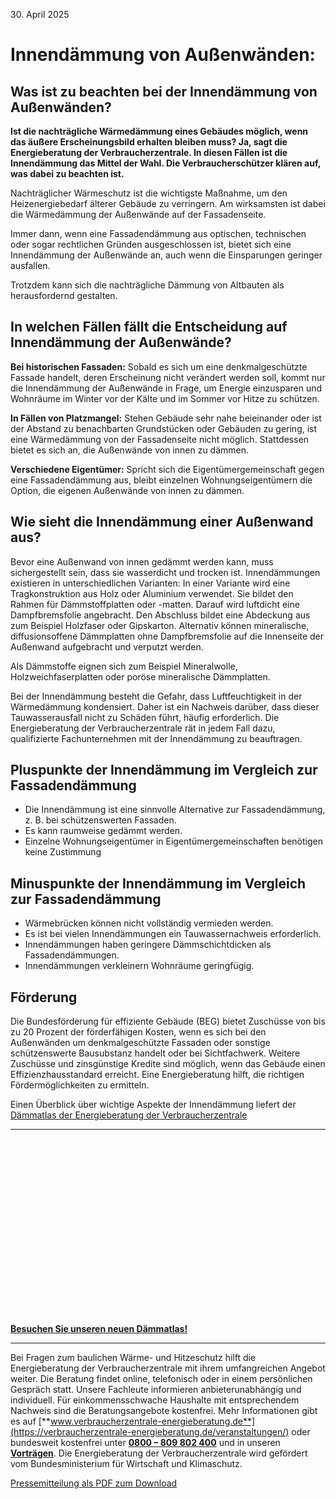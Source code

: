 30\. April 2025

# Innendämmung von Außenwänden:

## Was ist zu beachten bei der Innendämmung von Außenwänden?

**Ist die nachträgliche Wärmedämmung eines Gebäudes möglich, wenn das äußere Erscheinungsbild erhalten bleiben muss? Ja, sagt die Energieberatung der Verbraucherzentrale. In diesen Fällen ist die Innendämmung das Mittel der Wahl. Die Verbraucherschützer klären auf, was dabei zu beachten ist.**

Nachträglicher Wärmeschutz ist die wichtigste Maßnahme, um den Heizenergiebedarf älterer Gebäude zu verringern. Am wirksamsten ist dabei die Wärmedämmung der Außenwände auf der Fassadenseite.

Immer dann, wenn eine Fassadendämmung aus optischen, technischen oder sogar rechtlichen Gründen ausgeschlossen ist, bietet sich eine Innendämmung der Außenwände an, auch wenn die Einsparungen geringer ausfallen.

Trotzdem kann sich die nachträgliche Dämmung von Altbauten als herausfordernd gestalten.

## **In welchen Fällen fällt die Entscheidung auf Innendämmung der Außenwände?**

**Bei historischen Fassaden:** Sobald es sich um eine denkmalgeschützte Fassade handelt, deren Erscheinung nicht verändert werden soll, kommt nur die Innendämmung der Außenwände in Frage, um Energie einzusparen und Wohnräume im Winter vor der Kälte und im Sommer vor Hitze zu schützen.

**In Fällen von Platzmangel:** Stehen Gebäude sehr nahe beieinander oder ist der Abstand zu benachbarten Grundstücken oder Gebäuden zu gering, ist eine Wärmedämmung von der Fassadenseite nicht möglich. Stattdessen bietet es sich an, die Außenwände von innen zu dämmen.

**Verschiedene Eigentümer:** Spricht sich die Eigentümergemeinschaft gegen eine Fassadendämmung aus, bleibt einzelnen Wohnungseigentümern die Option, die eigenen Außenwände von innen zu dämmen.

## **Wie sieht die Innendämmung einer Außenwand aus?**

Bevor eine Außenwand von innen gedämmt werden kann, muss sichergestellt sein, dass sie wasserdicht und trocken ist. Innendämmungen existieren in unterschiedlichen Varianten: In einer Variante wird eine Tragkonstruktion aus Holz oder Aluminium verwendet. Sie bildet den Rahmen für Dämmstoffplatten oder -matten. Darauf wird luftdicht eine Dampfbremsfolie angebracht. Den Abschluss bildet eine Abdeckung aus zum Beispiel Holzfaser oder Gipskarton. Alternativ können mineralische, diffusionsoffene Dämmplatten ohne Dampfbremsfolie auf die Innenseite der Außenwand aufgebracht und verputzt werden.

Als Dämmstoffe eignen sich zum Beispiel Mineralwolle, Holzweichfaserplatten oder poröse mineralische Dämmplatten.

Bei der Innendämmung besteht die Gefahr, dass Luftfeuchtigkeit in der Wärmedämmung kondensiert. Daher ist ein Nachweis darüber, dass dieser Tauwasserausfall nicht zu Schäden führt, häufig erforderlich. Die Energieberatung der Verbraucherzentrale rät in jedem Fall dazu, qualifizierte Fachunternehmen mit der Innendämmung zu beauftragen.

## **Pluspunkte der Innendämmung im Vergleich zur Fassadendämmung**

- Die Innendämmung ist eine sinnvolle Alternative zur Fassadendämmung, z. B. bei schützenswerten Fassaden.
- Es kann raumweise gedämmt werden.
- Einzelne Wohnungseigentümer in Eigentümergemeinschaften benötigen keine Zustimmung

## **Minuspunkte der Innendämmung im Vergleich zur Fassadendämmung**

- Wärmebrücken können nicht vollständig vermieden werden.
- Es ist bei vielen Innendämmungen ein Tauwassernachweis erforderlich.
- Innendämmungen haben geringere Dämmschichtdicken als Fassadendämmungen.
- Innendämmungen verkleinern Wohnräume geringfügig.

## **Förderung**

Die Bundesförderung für effiziente Gebäude (BEG) bietet Zuschüsse von bis zu 20 Prozent der förderfähigen Kosten, wenn es sich bei den Außenwänden um denkmalgeschützte Fassaden oder sonstige schützenswerte Bausubstanz handelt oder bei Sichtfachwerk. Weitere Zuschüsse und zinsgünstige Kredite sind möglich, wenn das Gebäude einen Effizienzhausstandard erreicht. Eine Energieberatung hilft, die richtigen Fördermöglichkeiten zu ermitteln.

Einen Überblick über wichtige Aspekte der Innendämmung liefert der [Dämmatlas der Energieberatung der Verbraucherzentrale](https://verbraucherzentrale-energieberatung.daemmatlas.de/)

* * *

[![](data:image/svg+xml,%3Csvg%20xmlns='http://www.w3.org/2000/svg'%20viewBox='0%200%20200%20112'%3E%3C/svg%3E)](https://verbraucherzentrale-energieberatung.daemmatlas.de/)

[**Besuchen Sie unseren neuen Dämmatlas!**](https://verbraucherzentrale-energieberatung.daemmatlas.de/)

* * *

Bei Fragen zum baulichen Wärme- und Hitzeschutz hilft die Energieberatung der Verbraucherzentrale mit ihrem umfangreichen Angebot weiter. Die Beratung findet online, telefonisch oder in einem persönlichen Gespräch statt. Unsere Fachleute informieren anbieterunabhängig und individuell. Für einkommensschwache Haushalte mit entsprechendem Nachweis sind die Beratungsangebote kostenfrei. Mehr Informationen gibt es auf [**www.verbraucherzentrale-energieberatung.de**](https://verbraucherzentrale-energieberatung.de/veranstaltungen/) oder bundesweit kostenfrei unter [**0800 – 809 802 400**](tel://0800809802400) und in unseren [**Vorträgen**](https://verbraucherzentrale-energieberatung.de/veranstaltungen/). Die Energieberatung der Verbraucherzentrale wird gefördert vom Bundesministerium für Wirtschaft und Klimaschutz.

[Pressemitteilung als PDF zum Download](https://verbraucherzentrale-energieberatung.de/wp-content/uploads/2019/02/20250429_PM_Innendaemmung-von-Aussenwaenden.pdf)